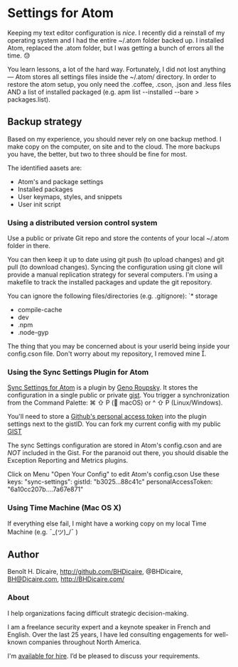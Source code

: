 # Settings for Atom

Keeping my text editor configuration is *nice*. I recently did a reinstall of my operating system and I had the entire ~/.atom folder backed up. I installed Atom, replaced the .atom folder, but I was getting a bunch of errors all the time. :sweat:

You learn lessons, a lot of the hard way. Fortunately, I did not lost anything — Atom stores all settings files inside the ~/.atom/ directory. In order to restore the atom setup, you only need the .coffee, .cson, .json and .less files AND a list of installed packaged (e.g. apm list --installed --bare > packages.list).

## Backup strategy

Based on my experience, you should never rely on one backup method. I make copy on the computer, on site and to the cloud. The more backups you have, the better, but two to three should be fine for most.

The identified aasets are:
* Atom's and package settings
* Installed packages
* User keymaps, styles, and snippets
* User init script

### Using a distributed version control system

Use a public or private Git repo and store the contents of your local ~/.atom folder in there.

You can then keep it up to date using git push (to upload changes) and git pull (to download changes). Syncing the configuration using git clone will provide a manual replication strategy for several computers. I'm using a makefile to track the installed packages and update the git repository.

You can ignore the following files/directories (e.g. .gitignore):
`* storage
* compile-cache
* dev
* .npm
* .node-gyp

The thing that you may be concerned about is your userId being inside your config.cson file. Don't worry about my repository, I removed mine &#57358;.

### Using the Sync Settings Plugin for Atom

[Sync Settings for Atom](https://atom.io/packages/sync-settings) is a plugin by [Geno Roupsky](https://github.com/groupsky). It stores the configuration in a single public or private [gist](https://gist.github.com/). You trigger a synchronization from the Command Palette: ⌘ ⇧ P ( macOS) or ^ ⇧ P (Linux/Windows).

You'll need to store a [Github's personal access token](https://github.com/settings/tokens/new) into the plugin settings next to the gistID. You can fork my current config with my public [GIST](https://gist.github.com/bhdicaire/3fbd3803ee3127dc24e919c6e5a1ed01)

The sync Settings configuration are stored in Atom's config.cson and are *NOT* included in the Gist. For the paranoid out there, you should disable the Exception Reporting and Metrics plugins.

Click on Menu "Open Your Config" to edit Atom's config.cson
Use these keys:
  "sync-settings":
    gistId: "b3025...88c41c"
    personalAccessToken: "6a10cc207b....7a67e871"

### Using Time Machine (Mac OS X)

If everything else fail, I might have a working copy on my local Time Machine (e.g. ¯\_(ツ)_/¯ )

## Author

Benoît H. Dicaire, http://github.com/BHDicaire, @BHDicaire, BH@Dicaire.com, http://BHDicaire.com/

### About

I help organizations facing difficult strategic decision-making.

I am a freelance security expert and a keynote speaker in French and English. Over the last 25 years, I have led consulting engagements for well-known companies throughout North America.

I'm [available for hire](http://dicaire.com/).  I’d be pleased to discuss your requirements.
